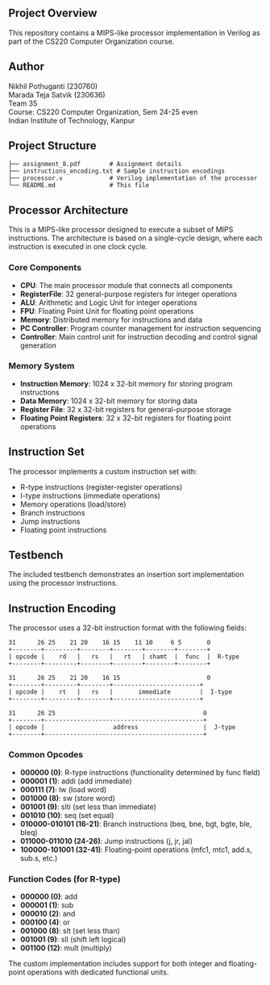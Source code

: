 ## Project Overview
This repository contains a MIPS-like processor implementation in Verilog as part of the CS220 Computer Organization course.

## Author
Nikhil Pothuganti (230760) <br>
Marada Teja Satvik (230636) <br>
Team 35 <br>
Course: CS220 Computer Organization, Sem 24-25 even <br>
Indian Institute of Technology, Kanpur

## Project Structure
```
├── assignment_8.pdf        # Assignment details
├── instructions_encoding.txt # Sample instruction encodings
├── processor.v             # Verilog implementation of the processor
└── README.md               # This file
```

## Processor Architecture
This is a MIPS-like processor designed to execute a subset of MIPS instructions. The architecture is based on a single-cycle design, where each instruction is executed in one clock cycle.

### Core Components
- **CPU**: The main processor module that connects all components
- **RegisterFile**: 32 general-purpose registers for integer operations
- **ALU**: Arithmetic and Logic Unit for integer operations
- **FPU**: Floating Point Unit for floating point operations
- **Memory**: Distributed memory for instructions and data
- **PC Controller**: Program counter management for instruction sequencing
- **Controller**: Main control unit for instruction decoding and control signal generation

### Memory System
- **Instruction Memory**: 1024 x 32-bit memory for storing program instructions
- **Data Memory**: 1024 x 32-bit memory for storing data
- **Register File**: 32 x 32-bit registers for general-purpose storage
- **Floating Point Registers**: 32 x 32-bit registers for floating point operations

## Instruction Set
The processor implements a custom instruction set with:
- R-type instructions (register-register operations)
- I-type instructions (immediate operations)
- Memory operations (load/store)
- Branch instructions
- Jump instructions
- Floating point instructions

## Testbench
The included testbench demonstrates an insertion sort implementation using the processor instructions.

## Instruction Encoding

The processor uses a 32-bit instruction format with the following fields:

```
31      26 25    21 20    16 15    11 10     6 5       0
+--------+---------+--------+--------+--------+--------+
| opcode |    rd   |   rs   |   rt   | shamt  |  func  |  R-type
+--------+---------+--------+--------+--------+--------+

31      26 25    21 20    16 15                        0
+--------+---------+--------+------------------------+
| opcode |    rt   |   rs   |       immediate        |  I-type
+--------+---------+--------+------------------------+

31      26 25                                         0
+--------+--------------------------------------------+
| opcode |                   address                  |  J-type
+--------+--------------------------------------------+
```

### Common Opcodes
- **000000 (0)**: R-type instructions (functionality determined by func field)
- **000001 (1)**: addi (add immediate)
- **000111 (7)**: lw (load word)
- **001000 (8)**: sw (store word)
- **001001 (9)**: slti (set less than immediate)
- **001010 (10)**: seq (set equal)
- **010000-010101 (16-21)**: Branch instructions (beq, bne, bgt, bgte, ble, bleq)
- **011000-011010 (24-26)**: Jump instructions (j, jr, jal)
- **100000-101001 (32-41)**: Floating-point operations (mfc1, mtc1, add.s, sub.s, etc.)

### Function Codes (for R-type)
- **000000 (0)**: add
- **000001 (1)**: sub
- **000010 (2)**: and
- **000100 (4)**: or
- **001000 (8)**: slt (set less than)
- **001001 (9)**: sll (shift left logical)
- **001100 (12)**: mult (multiply)

The custom implementation includes support for both integer and floating-point operations with dedicated functional units.

